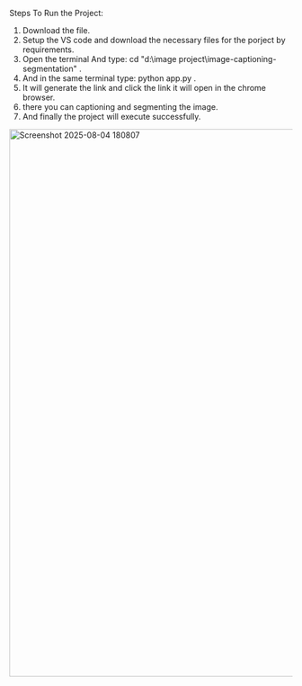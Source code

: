 Steps To Run the Project:
 1) Download the file.
 2) Setup the VS code and download the necessary files for the porject by requirements.
 3) Open the terminal And type: cd "d:\image project\image-captioning-segmentation" .
 4) And in the same terminal type: python app.py .
 5) It will generate the link and click the link it will open in the chrome browser.
 6) there you can captioning and segmenting the image.
 7) And finally the project will execute successfully.
<img width="1917" height="973" alt="Screenshot 2025-08-04 180807" src="https://github.com/user-attachments/assets/f33d80dd-8465-4334-90a7-c162c6d5d3fe" />
